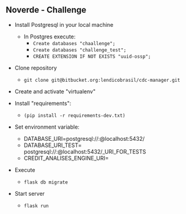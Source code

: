 ## Noverde - Challenge


 + Install Postgresql in your local machine
	+ In Postgres execute:
		+ `Create databases "chaallenge";`
		+ `Create databases "challenge_test";`
		+ `CREATE EXTENSION IF NOT EXISTS "uuid-ossp";`

 + Clone repository
	+ `git clone git@bitbucket.org:lendicobrasil/cdc-manager.git`

 + Create and activate "virtualenv"

 + Install "requirements":
	+ `(pip install -r requirements-dev.txt)`

 + Set environment variable:
	+ DATABASE_URI=postgresql://<user>:<password>@localhost:5432/<database>
	+ DATABASE_URI_TEST= postgresql://<user>:<password>@localhost:5432/<database>_URI_FOR_TESTS
	+ CREDIT_ANALISES_ENGINE_URI= <url for credit-engine>

 + Execute
	+ `flask db migrate`

 + Start server
	+ `flask run`
